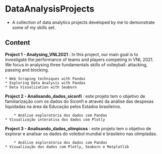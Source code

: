 # DataAnalysisProjects

- A collection of data analytics projects developed by me to demonstrate some of my skills set.

## Content

**Project 1 - Analysing_VNL2021** : In this project, our main goal is to investigate the performance of teams and players competing in VNL 2021. 
We focus in analysing three fundamentals skills of volleyball: attacking, passing and blocking.

	* Web Scraping techniques with Pandas
	* Exploring Data Analysis with Pandas
	* Data Visualization with Seaborn

**Project 2 - Analisando_dados_siconfi** : este projeto tem o objetivo de familiarização com os dados do Siconfi e através da análise das despesas 
liquidadas na área da Educação pelos Estados brasileiros.

        * Análise exploratória dos dados com Pandas
	* Visualização interativa dos dados com Plotly
	
**Project 3 - Analisando_dados_olimpicos** : este projeto tem o objetivo de explorar e analisar os dados do voleibol mundial e brasileiro 
nas olimpíadas.

        * Análise exploratória dos dados com Pandas
	* Visualização dos dados com Plotly, Seaborn e Matplotlib
